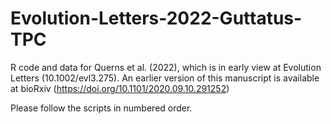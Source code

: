 # Evolution-Letters-2022-Guttatus-TPC

R code and data for Querns et al. (2022), which is in early view at Evolution Letters (10.1002/evl3.275). An earlier version of this manuscript is available at bioRxiv (https://doi.org/10.1101/2020.09.10.291252)

Please follow the scripts in numbered order.
